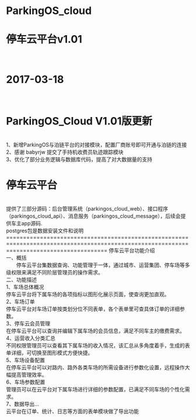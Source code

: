 # ParkingOS_cloud
<h1>停车云平台v1.01</h1></br>
<h1>2017-03-18</h1></br>
<h1>ParkingOS_Cloud V1.01版更新</h1></br>
1、新增ParkingOS与泊链平台的对接模块，配置厂商账号即可开通与泊链的连接</br>
2、感谢 babyrjw 提交了手持机收费员轨迹跟踪模块</br>
3、优化了部分业务逻辑与数据库代码，提高了对大数据量的支持</br>
<h1>停车云平台</h1></br>
提供了三部分源码：后台管理系统（parkingos_cloud_web）、接口程序（parkingos_cloud_api）、消息服务（parkingos_cloud_message），后续会提供车主app源码.</br>
postgres包是数据安装文件和说明
==========================================================================================================================================
停车云平台功能介绍</br>
一、概括</br>
　　停车云平台集数据查询、功能管理于一体，通过城市、运营集团、停车场等多级权限来满足不同阶层管理员的操作需求。</br>
二、功能描述</br>
1、车场总体概况</br>
停车云平台将下属车场的各项指标以图形化展示页面，使查询更加直观。</br>
2、车场订单</br>
停车云平台对车场订单按类划分位不同表单，各个表单里可查具体订单的详细参数。</br>
3、停车云会员管理</br>
在停车云平台可以查询并编辑下属车场的会员信息，满足不同车主的缴费需求。</br>
4、运营收入分类汇总</br>
不同权限管理员可以查看其下属车场的收入情况，该汇总从多角度着手，生成的表单详细，可切换至图形模式方便快捷。</br>
5、车场设备配置</br>
在停车云平台可以对路内、路外各类车场的所需设备进行参数化设置，远程操作大幅提高管理效率。</br>
6、车场参数配置</br>
管理员可以在云平台对下属车场进行详细的参数配置，已满足不同车场的个性化需求。</br>
7、数据导出...</br>
云平台在订单、统计、日志等方面的表单模块做了导出功能</br>
